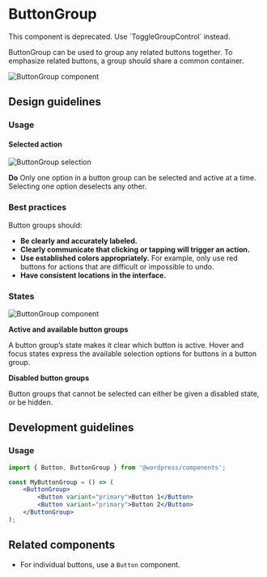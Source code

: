 # ButtonGroup

<div class="callout callout-alert">
	This component is deprecated. Use `ToggleGroupControl` instead.
</div>

ButtonGroup can be used to group any related buttons together. To emphasize related buttons, a group should share a common container.

![ButtonGroup component](https://wordpress.org/gutenberg/files/2018/12/s_96EC471FE9C9D91A996770229947AAB54A03351BDE98F444FD3C1BF0CED365EA_1541792995815_ButtonGroup.png)

## Design guidelines

### Usage

#### Selected action

![ButtonGroup selection](https://wordpress.org/gutenberg/files/2018/12/s_96EC471FE9C9D91A996770229947AAB54A03351BDE98F444FD3C1BF0CED365EA_1544127594329_ButtonGroup-Do.png)

**Do**
Only one option in a button group can be selected and active at a time. Selecting one option deselects any other.

### Best practices

Button groups should:

-   **Be clearly and accurately labeled.**
-   **Clearly communicate that clicking or tapping will trigger an action.**
-   **Use established colors appropriately.** For example, only use red buttons for actions that are difficult or impossible to undo.
-   **Have consistent locations in the interface.**

### States

![ButtonGroup component](https://wordpress.org/gutenberg/files/2018/12/s_96EC471FE9C9D91A996770229947AAB54A03351BDE98F444FD3C1BF0CED365EA_1541792995815_ButtonGroup.png)

**Active and available button groups**

A button group’s state makes it clear which button is active. Hover and focus states express the available selection options for buttons in a button group.

**Disabled button groups**

Button groups that cannot be selected can either be given a disabled state, or be hidden.

## Development guidelines

### Usage

```jsx
import { Button, ButtonGroup } from '@wordpress/components';

const MyButtonGroup = () => (
	<ButtonGroup>
		<Button variant="primary">Button 1</Button>
		<Button variant="primary">Button 2</Button>
	</ButtonGroup>
);
```

## Related components

-   For individual buttons, use a `Button` component.

